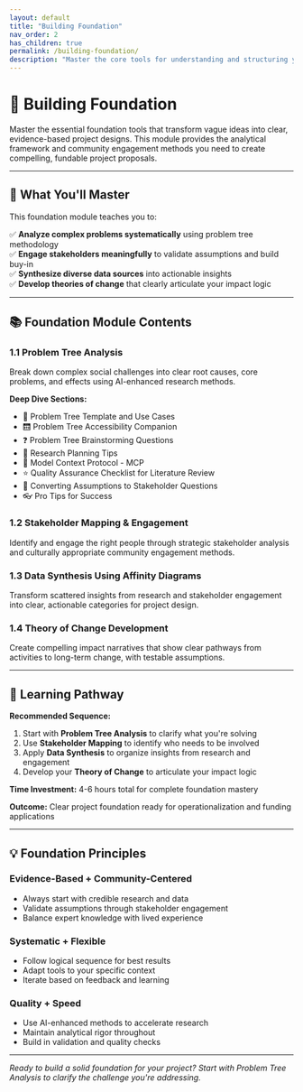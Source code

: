 ```yaml
---
layout: default
title: "Building Foundation"
nav_order: 2
has_children: true
permalink: /building-foundation/
description: "Master the core tools for understanding and structuring your project with evidence-based analysis and community validation"
---
```


# 🌱 Building Foundation

Master the essential foundation tools that transform vague ideas into clear, evidence-based project designs. This module provides the analytical framework and community engagement methods you need to create compelling, fundable project proposals.

---

## 🎯 What You'll Master

This foundation module teaches you to:

✅ **Analyze complex problems systematically** using problem tree methodology  
✅ **Engage stakeholders meaningfully** to validate assumptions and build buy-in  
✅ **Synthesize diverse data sources** into actionable insights  
✅ **Develop theories of change** that clearly articulate your impact logic  

---

## 📚 Foundation Module Contents

### 1.1 Problem Tree Analysis
Break down complex social challenges into clear root causes, core problems, and effects using AI-enhanced research methods.

**Deep Dive Sections:**
- 🌳 Problem Tree Template and Use Cases
- 🛗 Problem Tree Accessibility Companion  
- ❓ Problem Tree Brainstorming Questions
- 📏 Research Planning Tips
- 🧠 Model Context Protocol - MCP
- ⭐ Quality Assurance Checklist for Literature Review
- 🎯 Converting Assumptions to Stakeholder Questions
- 👓 Pro Tips for Success

### 1.2 Stakeholder Mapping & Engagement
Identify and engage the right people through strategic stakeholder analysis and culturally appropriate community engagement methods.

### 1.3 Data Synthesis Using Affinity Diagrams
Transform scattered insights from research and stakeholder engagement into clear, actionable categories for project design.

### 1.4 Theory of Change Development
Create compelling impact narratives that show clear pathways from activities to long-term change, with testable assumptions.

---

## 🚀 Learning Pathway

**Recommended Sequence:**
1. Start with **Problem Tree Analysis** to clarify what you're solving
2. Use **Stakeholder Mapping** to identify who needs to be involved
3. Apply **Data Synthesis** to organize insights from research and engagement
4. Develop your **Theory of Change** to articulate your impact logic

**Time Investment:** 4-6 hours total for complete foundation mastery

**Outcome:** Clear project foundation ready for operationalization and funding applications

---

## 💡 Foundation Principles

### Evidence-Based + Community-Centered
- Always start with credible research and data
- Validate assumptions through stakeholder engagement
- Balance expert knowledge with lived experience

### Systematic + Flexible  
- Follow logical sequence for best results
- Adapt tools to your specific context
- Iterate based on feedback and learning

### Quality + Speed
- Use AI-enhanced methods to accelerate research
- Maintain analytical rigor throughout
- Build in validation and quality checks

---

*Ready to build a solid foundation for your project? Start with Problem Tree Analysis to clarify the challenge you're addressing.*